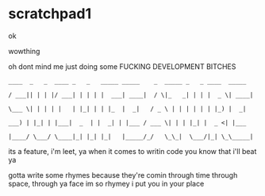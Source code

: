 scratchpad1
===========

ok

wowthing


oh dont mind me just doing some FUCKING DEVELOPMENT BITCHES


` ____  _   _  ____ _   _   _____ _____    _  _____ _   _ ____  _____ `

`/ ___|| | | |/ ___| | | | |  ___| ____|  / \|_   _| | | |  _ \| ____|`

`\___ \| | | | |   | |_| | | |_  |  _|   / _ \ | | | | | | |_) |  _|  `

` ___) | |_| | |___|  _  | |  _| | |___ / ___ \| | | |_| |  _ <| |___ `

`|____/ \___/ \____|_| |_| |_|   |_____/_/   \_\_|  \___/|_| \_\_____|`
                                                                     

its a feature,
i'm leet, ya
when it comes to writin code
you know that i'll beat ya

gotta write some rhymes
because they're comin through time
through space, through ya face
im so rhymey i put you in your place
